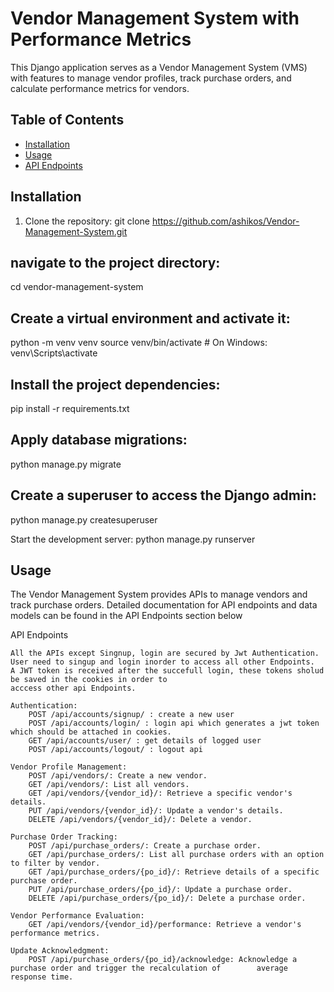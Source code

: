 # Vendor Management System with Performance Metrics

This Django application serves as a Vendor Management System (VMS) with features to manage vendor profiles, track purchase orders, and calculate performance metrics for vendors.

## Table of Contents

- [Installation](#installation)
- [Usage](#usage)
- [API Endpoints](#api-endpoints)

## Installation

1. Clone the repository:
   git clone https://github.com/ashikos/Vendor-Management-System.git

## navigate to the project directory:
cd vendor-management-system


## Create a virtual environment and activate it:
python -m venv venv
source venv/bin/activate  # On Windows: venv\Scripts\activate


## Install the project dependencies:
pip install -r requirements.txt


## Apply database migrations:
python manage.py migrate


## Create a superuser to access the Django admin:
python manage.py createsuperuser


Start the development server:
python manage.py runserver



## Usage
The Vendor Management System provides APIs to manage vendors and track purchase orders. Detailed documentation for API endpoints and data models can be found in the API Endpoints section below


API Endpoints

    All the APIs except Singnup, login are secured by Jwt Authentication.
    User need to singup and login inorder to access all other Endpoints.
    A JWT token is received after the succefull login, these tokens sholud be saved in the cookies in order to 
    acccess other api Endpoints.
    
    Authentication:
        POST /api/accounts/signup/ : create a new user
        POST /api/accounts/login/ : login api which generates a jwt token which should be attached in cookies.
        GET /api/accounts/user/ : get details of logged user
        POST /api/accounts/logout/ : logout api 

    Vendor Profile Management:
        POST /api/vendors/: Create a new vendor.
        GET /api/vendors/: List all vendors.
        GET /api/vendors/{vendor_id}/: Retrieve a specific vendor's details.
        PUT /api/vendors/{vendor_id}/: Update a vendor's details.
        DELETE /api/vendors/{vendor_id}/: Delete a vendor.

    Purchase Order Tracking:
        POST /api/purchase_orders/: Create a purchase order.
        GET /api/purchase_orders/: List all purchase orders with an option to filter by vendor.
        GET /api/purchase_orders/{po_id}/: Retrieve details of a specific purchase order.
        PUT /api/purchase_orders/{po_id}/: Update a purchase order.
        DELETE /api/purchase_orders/{po_id}/: Delete a purchase order.

    Vendor Performance Evaluation:
        GET /api/vendors/{vendor_id}/performance: Retrieve a vendor's performance metrics.

    Update Acknowledgment:
        POST /api/purchase_orders/{po_id}/acknowledge: Acknowledge a purchase order and trigger the recalculation of 		average response time.




